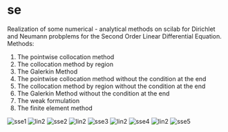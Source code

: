 # se
Realization of some numerical - analytical methods on scilab for Dirichlet and Neumann probplems for the Second Order Linear Differential Equation.
Methods:
1) The pointwise collocation method
2) The collocation method by region
3) The Galerkin Method
4) The pointwise collocation method without the condition at the end
5) The collocation method by region without the condition at the end
6) The Galerkin Method without the condition at the end
7) The weak formulation
8) The finite element method

![sse1](https://cloud.githubusercontent.com/assets/7002896/26368517/eec647aa-4002-11e7-9ae3-554b9bb86511.png)
![lin2](https://cloud.githubusercontent.com/assets/7002896/26369328/6b6753e2-4005-11e7-93bf-e38a6f3df2e8.png)
![sse2](https://cloud.githubusercontent.com/assets/7002896/26368516/eec61be0-4002-11e7-944d-c606eff7cab4.png)
![lin2](https://cloud.githubusercontent.com/assets/7002896/26369328/6b6753e2-4005-11e7-93bf-e38a6f3df2e8.png)
![sse3](https://cloud.githubusercontent.com/assets/7002896/26368518/eec6afa6-4002-11e7-97cf-0f266f9af4a4.png)
![lin2](https://cloud.githubusercontent.com/assets/7002896/26369328/6b6753e2-4005-11e7-93bf-e38a6f3df2e8.png)
![sse4](https://cloud.githubusercontent.com/assets/7002896/26368520/eecbde7c-4002-11e7-964d-06de9d68aa09.png)
![lin2](https://cloud.githubusercontent.com/assets/7002896/26369328/6b6753e2-4005-11e7-93bf-e38a6f3df2e8.png)
![sse5](https://cloud.githubusercontent.com/assets/7002896/26368519/eeca9030-4002-11e7-9156-7ecf41065f5a.png)
